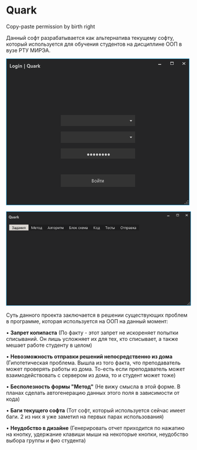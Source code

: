 # Quark
Copy-paste permission by birth right

Данный софт разрабатывается как альтернатива текущему софту, который используется для обучения студентов на дисциплине ООП в вузе РТУ МИРЭА.

![LoginWindow](pics/login_photo.png)  

![MainWindow](pics/mainwindow.png)

Суть данного проекта заключается в решении существующих проблем в программе, которая используется на ООП на данный момент:

• **Запрет копипаста** (По факту - этот запрет не искореняет попытки списываний. Он лишь усложняет их для тех, кто списывает, а также мешает работе студенту в целом)  

• **Невозможность отправки решений непосредственно из дома** (Гипотетическая проблема. Вышла из того факта, что преподаватель может проверять работы из дома. То-есть если преподаватель может взаимодействовать с сервером из дома, то и студент может тоже)  

• **Бесполезность формы "Метод"** (Не вижу смысла в этой форме. В планах сделать автогенерацию данных этого поля в зависимости от кода)
 
• **Баги текущего софта** (Тот софт, который используется сейчас имеет баги. 2 из них я уже заметил на первых парах использования)

• **Неудобство в дизайне** (Генерировать отчет приходится по нажатию на кнопку, удержание клавиши мыши на некоторые кнопки, неудобство выбора группы и фио студента) 
